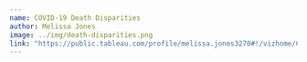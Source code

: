```yaml
---
name: COVID-19 Death Disparities
author: Melissa Jones
image: ../img/death-disparities.png
link: "https://public.tableau.com/profile/melissa.jones3270#!/vizhome/CoronavirusDeathDisparitiesintheUS/Dashboard1"
---
```


